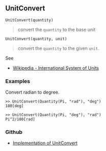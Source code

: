 ## UnitConvert

```
UnitConvert(quantity)
```

> convert the `quantity` to the base unit

```
UnitConvert(quantity, unit)
```

> convert the `quantity` to the given `unit`.

See 
* [Wikipedia - International System of Units](https://en.wikipedia.org/wiki/International_System_of_Units)

### Examples 

Convert radian to degree.

```
>> UnitConvert(Quantity(Pi, "rad"), "deg") 
180[deg]

>> UnitConvert(Quantity(Pi, "deg"), "rad") 
Pi^2/180[rad]
```

### Github

* [Implementation of UnitConvert](https://github.com/axkr/symja_android_library/blob/master/symja_android_library/matheclipse-core/src/main/java/org/matheclipse/core/builtin/QuantityFunctions.java#L378) 
